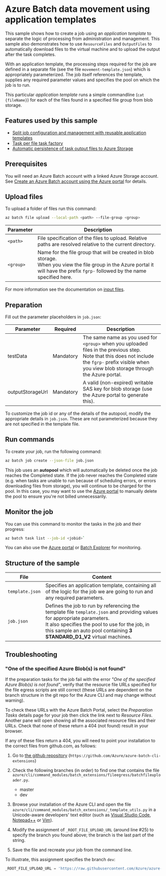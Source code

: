 # Azure Batch data movement using application templates

This sample shows how to create a job using an *application template* to separate the logic of processing from administration and management. This sample also demonstrates how to use `ResourceFiles` and `OutputFiles` to automatically download files to the virtual machine and to upload the output after the task completes.

With an application template, the processing steps required for the job are defined in a separate file (see the file `movement-template.json`) which is appropriately parameterized. The job itself references the template, supplies any required parameter values and specifies the pool on which the job is to run.

This particular *application template* runs a simple commandline (`cat {fileName}`) for each of the files found in a specified file group from blob storage.

## Features used by this sample

* [Split job configuration and management with reusable application templates](../../../doc/application-templates.md)
* [Task per file task factory](../../../doc/taskFactories.md#task-per-file)
* [Automatic persistence of task output files to Azure Storage](../../../doc/outputFiles.md)

## Prerequisites

You will need an Azure Batch account with a linked Azure Storage account. See [Create an Azure Batch account using the Azure portal](https://docs.microsoft.com/azure/batch/batch-account-create-portal) for details.

## Upload files

To upload a folder of files run this command:
``` bash
az batch file upload --local-path <path> --file-group <group>
```
| Parameter        | Description                                                                                                                                                                          |
| ---------------- | ------------------------------------------------------------------------------------------------------------------------------------------------------------------------------------ |
| `<path>`         | File specification of the files to upload. Relative paths are resolved relative to the current directory.                                                                            |
| `<group>`        | Name for the file group that will be created in blob storage. <br/>When you view the file group in the Azure portal it will have the prefix `fgrp-` followed by the name specified here. |

For more information see the documentation on [input files](../../../inputFiles.md).

## Preparation

Fill out the parameter placeholders in `job.json`:

| Parameter        | Required  | Description                                                                                                                                                                                               |
| ---------------- | --------- | --------------------------------------------------------------------------------------------------------------------------------------------------------------------------------------------------------- |
| testData         | Mandatory | The same name as you used for `<group>` when you uploaded files in the previous step.<br/>Note that this does not include the `fgrp-` prefix visible when you view blob storage through the Azure portal. |
| outputStorageUrl | Mandatory | A valid (non-expired) writable SAS key for blob storage (use the Azure portal to generate this).                                                                                                          |

To customize the job id or any of the details of the autopool, modify the appropriate details in `job.json`. These are not parameterized because they are not specified in the template file. 

## Run commands

To create your job, run the following command:
``` bash
az batch job create --json-file job.json
```

This job uses an **autopool** which will automatically be deleted once the job reaches the Completed state. If the job never reaches the Completed state (e.g. when tasks are unable to run because of scheduling errors, or errors downloading files from storage), you will continue to be charged for the pool. In this case, you may want to use the [Azure portal](https://portal.azure.com) to manually delete the pool to ensure you're not billed unnecessarily.

## Monitor the job

You can use this command to monitor the tasks in the job and their progress:
``` bash
az batch task list --job-id <jobid>`
```
You can also use the [Azure portal](https://portal.azure.com) or [Batch Explorer](https://github.com/Azure/azure-batch-samples/tree/master/CSharp/BatchExplorer) for monitoring.

## Structure of the sample 

| File            | Content                                                                                                                                                                                                                                                         |
| --------------- | --------------------------------------------------------------------------------------------------------------------------------------------------------------------------------------------------------------------------------------------------------------- |
| `template.json` | Specifies an application template, containing all of the logic for the job we are going to run and any required parameters.                                                                                                                                     |
| `job.json`      | Defines the job to run by referencing the template file `template.json` and providing values for appropriate parameters. <br/> It also specifies the pool to use for the job, in this sample an auto pool containing **3** **STANDARD_D1_V2** virtual machines. |

## Troubleshooting

### "One of the specified Azure Blob(s) is not found"

If the preparation tasks for the job fail with the error *"One of the specified Azure Blob(s) is not found"*, verify that the resource file URLs specified for the file egress scripts are still correct (these URLs are dependent on the branch structure in the git repo for the Azure CLI and may change without warning).

To check these URLs with the Azure Batch Portal, select the *Preparation Tasks* details page for your job then click the link next to *Resource Files*.  Another pane will open showing all the associated resource files and their URLs. Check that none of these return a 404 (not found) result in your browser.

If any of these files return a 404, you will need to point your installation to the correct files from github.com, as follows:

1. Go to [the github repository](https://github.com/Azure/azure-batch-cli-extensions) (`https://github.com/Azure/azure-batch-cli-extensions`)
2. Check the following branches (in order) to find one that contains the file `azure/cli/command_modules/batch_extensions/fileegress/batchfileuploader.py`. 
    * master
    * dev
3. Browse your installation of the Azure CLI and open the file `azure/cli/command_modules/batch_extensions/_template_utils.py` in a Unicode-aware developers' text editor (such as [Visual Studio Code](https://code.visualstudio.com/), [Notepad++](https://notepad-plus-plus.org/) or [Vim](http://www.vim.org/)). 

4. Modify the assignment of `_ROOT_FILE_UPLOAD_URL` (around line #25) to specify the branch you found above; the branch is the last part of the string.

5. Save the file and recreate your job from the command line.

To illustrate, this assignment specifies the branch `dev`:
``` javascript
_ROOT_FILE_UPLOAD_URL = 'https://raw.githubusercontent.com/Azure/azure-batch-cli-extensions/dev';
```
